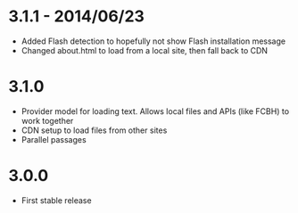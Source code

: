 3.1.1 - 2014/06/23
========

* Added Flash detection to hopefully not show Flash installation message
* Changed about.html to load from a local site, then fall back to CDN

3.1.0
=======

* Provider model for loading text. Allows local files and APIs (like FCBH) to work together
* CDN setup to load files from other sites
* Parallel passages

3.0.0
=======

* First stable release